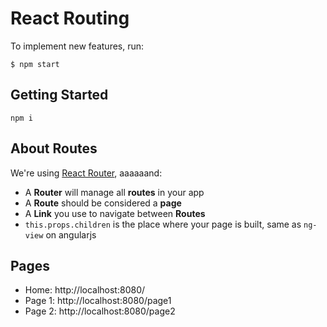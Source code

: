 # React Routing

To implement new features, run:

```
$ npm start
```

## Getting Started

`npm i`

## About Routes

We're using [React Router](https://github.com/ReactTraining/react-router), aaaaaand:

- A **Router** will manage all **routes** in your app
- A **Route** should be considered a **page**
- A **Link** you use to navigate between **Routes**
- `this.props.children` is the place where your page is built, same as `ng-view` on angularjs

## Pages

- Home: http://localhost:8080/
- Page 1: http://localhost:8080/page1
- Page 2: http://localhost:8080/page2
